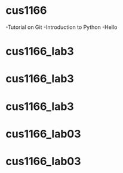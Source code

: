 # cus1166
-Tutorial on Git
-Introduction to Python
-Hello
# cus1166_lab3
# cus1166_lab3
# cus1166_lab3
# cus1166_lab03
# cus1166_lab03
